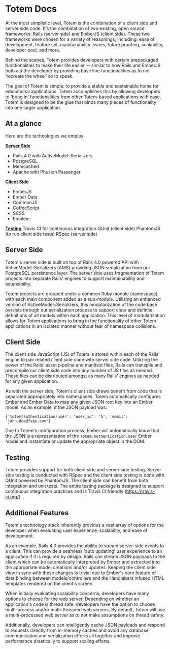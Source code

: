 # Totem Docs
At the most simplistic level, Totem is the combination of a client side and server side code.  It’s the combination of two existing, open source frameworks: Rails (server side) and EmberJS (client side).  These two frameworks were chosen for a variety of reasonings, including: ease of development, feature set, maintainability issues, future proofing, scalability, developer pool, and more.

Behind the scenes, Totem provides developers with certain prepackaged functionalities to make their life easier -- similar to how Rails and EmberJS both aid the developer by providing base line functionalities as to not ‘recreate the wheel’ so to speak.

The goal of Totem is simple:  to provide a stable and sustainable home for educational applications.  Totem accomplishes this by allowing developers to ‘bring in’ functionalities from other Totem-based applications with ease.  Totem is designed to be the glue that binds many pieces of functionality into one larger application.

## At a glance
Here are the technologies we employ

**[Server Side](#server-side)**
 - Rails 4.0 with ActiveModel::Serializers
 - PostgreSQL
 - Memcached
 - Apache with Phusion Passenger

**[Client Side](#client-side)**
 - EmberJS
 - Ember Data
 - CommonJS
 - CoffeeScript
 - SCSS
 - Emblem

**[Testing](#testing)**
Travis     CI for continuous integration
QUnit     (client side)
PhantomJS (to run client side tests)
RSpec     (server side)
    
## Server Side
Totem's server side is built on top of Rails 4.0 powered API with ActiveModel::Serializers (AMS) providing JSON serialization from our PostgreSQL persistence layer. The server side uses fragmentation of Totem projects into separate Rails' engines to support maintainability and extensibility.

Totem projects are grouped under a common Ruby module (namespace) with each main component added as a sub-module. Utilizing an enhanced version of ActiveModel::Serializers, this modularization of the code base persists through our serialization process to support clear and definite definitions of all models within each application. This level of modularization allows for Totem applications to bring in the functionality of other Totem applications in an isolated manner without fear of namespace collisions.

## Client Side
The client side JavaScript (JS) of Totem is stored within each of the Rails' engine to pair related client side code with server side code. Utilizing the power of the Rails' asset pipeline and manifest files, Rails can transpile and precompile our client side code into any number of JS files as needed. These files can be distributed amongst as many Rails' engines as needed for any given application.

As with the server side, Totem's client side draws benefit from code that is separated appropriately into namespaces. Totem automatically configures Ember and Ember Data to map any given JSON root key into an Ember model. As an example, if the JSON payload was:

    {'totem/authentication/user': 'user_id': '5', 'email': 'john.doe@fake.com'}

Due to Totem's configuration process, Ember will automatically know that the JSON is a representation of the `Totem.Authentication.User` Ember model and instantiate or update the appropriate object in the DOM.

## Testing
Totem provides support for both client side and server side testing. Server side testing is conducted with RSpec and the client side testing is done with QUnit powered by PhantomJS. The client side can benefit from both integration and unit tests. The entire testing package is designed to support continuous integration practices and is Travis CI friendly (https://travis-ci.org/).

## Additional Features
Totem's technology stack inherently provides a vast array of options for the developer when evaluating user experience, scalability, and ease of development.

As an example, Rails 4.0 provides the ability to stream server-side events to a client. This can provide a seamless 'auto updating' user experience to an application if it is required by design. Rails can stream JSON payloads to the client which can be automatically interpreted by Ember and extracted into the appropriate model creations and/or updates. Keeping the client side view in sync with these changes is trivial due to Ember's core feature of data binding between models/controllers and the Handlebars infused HTML templates rendered on the client's screen.

When initially evaluating scalability concerns, developers have many options to choose for the web server. Depending on whether an application's code is thread safe, developers have the option to choose multi-process and/or multi-threaded web servers. By default, Totem will use a multi-processed web server as to not make assumptions on thread safety.

Additionally, developers can intelligently cache JSON payloads and respond to requests directly from in-memory caches and avoid any database communication and serialization efforts all together and improve performance drastically to support scaling efforts.
